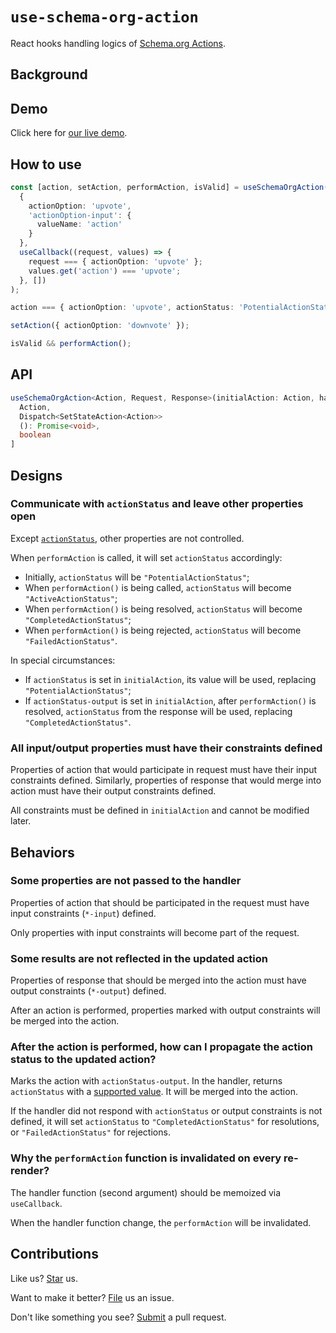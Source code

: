 # `use-schema-org-action`

React hooks handling logics of [Schema.org Actions](https://schema.org/docs/actions.html).

## Background

## Demo

Click here for [our live demo](https://compulim.github.io/use-schema-org-action/).

## How to use

```ts
const [action, setAction, performAction, isValid] = useSchemaOrgAction(
  {
    actionOption: 'upvote',
    'actionOption-input': {
      valueName: 'action'
    }
  },
  useCallback((request, values) => {
    request === { actionOption: 'upvote' };
    values.get('action') === 'upvote';
  }, [])
);

action === { actionOption: 'upvote', actionStatus: 'PotentialActionStatus' };

setAction({ actionOption: 'downvote' });

isValid && performAction();
```

## API

```ts
useSchemaOrgAction<Action, Request, Response>(initialAction: Action, handler: (request: Request, values: Map<string, unknown>): Promise<Response>): [
  Action,
  Dispatch<SetStateAction<Action>>
  (): Promise<void>,
  boolean
]
```

## Designs

### Communicate with `actionStatus` and leave other properties open

Except [`actionStatus`](https://schema.org/actionStatus), other properties are not controlled.

When `performAction` is called, it will set `actionStatus` accordingly:

- Initially, `actionStatus` will be `"PotentialActionStatus"`;
- When `performAction()` is being called, `actionStatus` will become `"ActiveActionStatus"`;
- When `performAction()` is being resolved, `actionStatus` will become `"CompletedActionStatus"`;
- When `performAction()` is being rejected, `actionStatus` will become `"FailedActionStatus"`.

In special circumstances:

- If `actionStatus` is set in `initialAction`, its value will be used, replacing `"PotentialActionStatus"`;
- If `actionStatus-output` is set in `initialAction`, after `performAction()` is resolved, `actionStatus` from the response will be used, replacing `"CompletedActionStatus"`.

### All input/output properties must have their constraints defined

Properties of action that would participate in request must have their input constraints defined. Similarly, properties of response that would merge into action must have their output constraints defined.

All constraints must be defined in `initialAction` and cannot be modified later.

## Behaviors

### Some properties are not passed to the handler

Properties of action that should be participated in the request must have input constraints (`*-input`) defined.

Only properties with input constraints will become part of the request.

### Some results are not reflected in the updated action

Properties of response that should be merged into the action must have output constraints (`*-output`) defined.

After an action is performed, properties marked with output constraints will be merged into the action.

### After the action is performed, how can I propagate the action status to the updated action?

Marks the action with `actionStatus-output`. In the handler, returns `actionStatus` with a [supported value](https://schema.org/ActionStatusType). It will be merged into the action.

If the handler did not respond with `actionStatus` or output constraints is not defined, it will set `actionStatus` to `"CompletedActionStatus"` for resolutions, or `"FailedActionStatus"` for rejections.

### Why the `performAction` function is invalidated on every re-render?

The handler function (second argument) should be memoized via `useCallback`.

When the handler function change, the `performAction` will be invalidated.

## Contributions

Like us? [Star](https://github.com/compulim/use-schema-org-action/stargazers) us.

Want to make it better? [File](https://github.com/compulim/use-schema-org-action/issues) us an issue.

Don't like something you see? [Submit](https://github.com/compulim/use-schema-org-action/pulls) a pull request.
